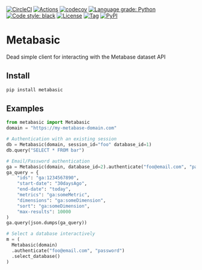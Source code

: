 [![CircleCI](https://circleci.com/gh/Ben-Hu/metabasic.svg?style=svg)](https://circleci.com/gh/Ben-Hu/metabasic)
[![Actions](https://github.com/Ben-Hu/metabasic/workflows/ci/badge.svg)](https://github.com/Ben-Hu/metabasic/actions)
[![codecov](https://codecov.io/gh/Ben-Hu/metabasic/branch/master/graph/badge.svg)](https://codecov.io/gh/Ben-Hu/metabasic)
[![Language grade: Python](https://img.shields.io/lgtm/grade/python/g/Ben-Hu/metabasic.svg?logo=lgtm&logoWidth=18)](https://lgtm.com/projects/g/Ben-Hu/metabasic/context:python)
[![Code style: black](https://img.shields.io/badge/code%20style-black-000000.svg)](https://github.com/psf/black)
[![License](https://img.shields.io/github/license/Ben-Hu/metabasic)](https://github.com/Ben-Hu/metabasic/blob/master/LICENSE)
[![Tag](https://img.shields.io/github/v/tag/Ben-Hu/metabasic)](https://github.com/Ben-Hu/metabasic/releases)
[![PyPI](https://img.shields.io/pypi/v/metabasic?color=blue)](https://pypi.org/project/metabasic/)


# Metabasic
Dead simple client for interacting with the Metabase dataset API

## Install
```sh
pip install metabasic
```

## Examples
```python
from metabasic import Metabasic
domain = "https://my-metabase-domain.com"

# Authentication with an existing session
db = Metabasic(domain, session_id="foo" database_id=1)
db.query("SELECT * FROM bar")

# Email/Password authentication
ga = Metabasic(domain, database_id=2).authenticate("foo@email.com", "password")
ga_query = {
    "ids": "ga:1234567890",
    "start-date": "30daysAgo",
    "end-date": "today",
    "metrics": "ga:someMetric",
    "dimensions": "ga:someDimension",
    "sort": "ga:someDimension",
    "max-results": 10000
)
ga.query(json.dumps(ga_query))

# Select a database interactively
m = (
  Metabasic(domain)
  .authenticate("foo@email.com", "password")
  .select_database()
)
```
